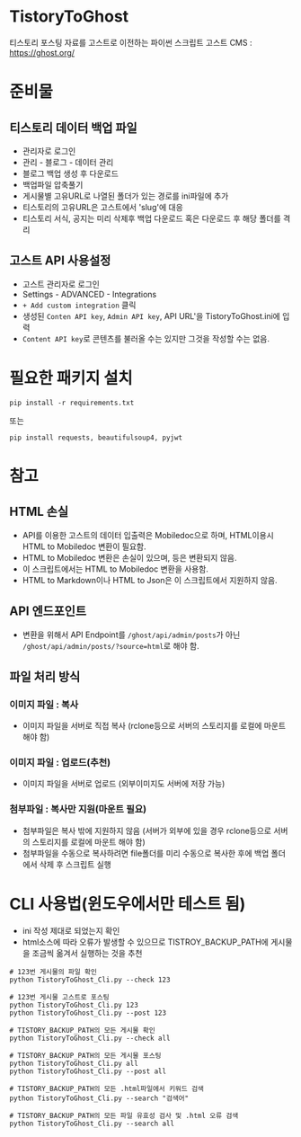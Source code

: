 # TistoryToGhost
티스토리 포스팅 자료를 고스트로 이전하는 파이썬 스크립트
고스트 CMS : https://ghost.org/

# 준비물
## 티스토리 데이터 백업 파일
- 관리자로 로그인
- 관리 - 블로그 - 데이터 관리
- 블로그 백업 생성 후 다운로드
- 백업파일 압축풀기
- 게시물별 고유URL로 나열된 폴더가 있는 경로를 ini파일에 추가
- 티스토리의 고유URL은 고스트에서 'slug'에 대응
- 티스토리 서식, 공지는 미리 삭제후 백업 다운로드 혹은 다운로드 후 해당 폴더를 격리

## 고스트 API 사용설정
- 고스트 관리자로 로그인
- Settings - ADVANCED - Integrations
- `+ Add custom integration` 클릭
- 생성된 `Conten API key`, `Admin API key`, API URL'을 TistoryToGhost.ini에 입력
- `Content API key`로 콘텐츠를 불러올 수는 있지만 그것을 작성할 수는 없음.


# 필요한 패키지 설치
```
pip install -r requirements.txt
```
또는
```
pip install requests, beautifulsoup4, pyjwt
```

# 참고
## HTML 손실
- API를 이용한 고스트의 데이터 입출력은 Mobiledoc으로 하며, HTML이용시 HTML  to Mobiledoc 변환이 필요함.
- HTML to Mobiledoc 변환은 손실이 있으며, <script></script>등은 변환되지 않음.
- 이 스크립트에서는 HTML to Mobiledoc 변환을 사용함.
- HTML to Markdown이나 HTML to Json은 이 스크립트에서 지원하지 않음.

## API 엔드포인트
- 변환을 위해서 API Endpoint를 `/ghost/api/admin/posts`가 아닌 `/ghost/api/admin/posts/?source=html`로 해야 함.

## 파일 처리 방식
### 이미지 파일 : 복사
- 이미지 파일을 서버로 직접 복사 (rclone등으로 서버의 스토리지를 로컬에 마운트 해야 함)

### 이미지 파일 : 업로드(추천)
- 이미지 파일을 서버로 업로드 (외부이미지도 서버에 저장 가능)

### 첨부파일 : 복사만 지원(마운트 필요)
- 첨부파일은 복사 밖에 지원하지 않음 (서버가 외부에 있을 경우 rclone등으로 서버의 스토리지를 로컬에 마운트 해야 함)
- 첨부파일을 수동으로 복사하려면 file폴더를 미리 수동으로 복사한 후에 백업 폴더에서 삭제 후 스크립트 실행

# CLI 사용법(윈도우에서만 테스트 됨)
- ini 작성 제대로 되었는지 확인
- html소스에 따라 오류가 발생할 수 있으므로 TISTROY_BACKUP_PATH에 게시물을 조금씩 옮겨서 실행하는 것을 추천

```
# 123번 게시물의 파일 확인
python TistoryToGhost_Cli.py --check 123

# 123번 게시물 고스트로 포스팅
python TistoryToGhost_Cli.py 123
python TistoryToGhost_Cli.py --post 123

# TISTORY_BACKUP_PATH의 모든 게시물 확인
python TistoryToGhost_Cli.py --check all

# TISTORY_BACKUP_PATH의 모든 게시물 포스팅
python TistoryToGhost_Cli.py all
python TistoryToGhost_Cli.py --post all

# TISTORY_BACKUP_PATH의 모든 .html파일에서 키워드 검색
python TistoryToGhost_Cli.py --search "검색어"

# TISTORY_BACKUP_PATH의 모든 파일 유효성 검사 및 .html 오류 검색
python TistoryToGhost_Cli.py --search all
```